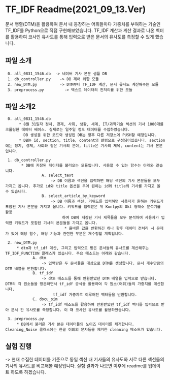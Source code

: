 # TF_IDF Readme(2021_09_13.Ver)

문서 행렬(DTM)을 활용하여 문서 내 등장하는 어휘들마다 가중치를 부여하는 기술인 TF_IDF를 Python으로 직접 구현해보았습니다. TF_IDF 계산과 계산 결과로 나온 벡터를 활용하여 코사인 유사도를 통해 입력으로 받은 문서의 유사도를 측정할 수 있게 했습니다.

## 파일 소개
     0. all_0831_1546.db  -> 네이버 기사 본문 샘플 DB
     1. db_controller.py    -> DB 제어 위한 모듈
     2. new_DTM.py          -> DTM부터 TF_IDF 계산, 문서 유사도 계산해주는 모듈
     3. preprocess.py         -> 텍스트 데이터의 전처리를 위한 모듈

## 파일 소개2
     0. all_0831_1546.db  
          * 8월 31일자 정치, 경제, 사회, 생활, 세계, IT/과학기술 섹션의 기사 1000개를 크롤링한 데이터 베이스. 실제로는 일주일 정도 데이터를 수집하였습니다. 
            DB 생성을 위한 코드와 생성된 DB는 향후 다른 저장소에 PUSH할 예정입니다.
          * DB는 id, section, title, content의 칼럼으로 구성되어있습니다. section에는 정치, 경제, 사회와 같은 기사의 분야, title은 기사의 제목, content는 기사 본문입니다.

     1. db_controller.py    
           * DB에 저장된 데이터를 불러오는 모듈입니다. 사용할 수 있는 함수는 아래와 같습니다.
                    A. select_text
                        -> DB 이름과 섹션을 입력하면 해당 섹션의 기사 본문들을 모두 가지고 옵니다. 추가로 id와 title 옵션을 주어 원하는 id와 title의 기사를 가지고 올 수 있습니다.
                    B. select_article_by_keyword
                        -> DB 이름과 섹션, 키워드를 입력하면 사용자가 원하는 키워드가 포함된 기사 본문을 가지고 옵니다. 키워드를 입력받은 뒤 Konlpy의 Okt 형태소 분석기를 활용 
                             하여 DB에 저장된 기사 제목들을 모두 분석하여 사용자가 입력한 키워드가 포함된 기사의 본문들을 가지고 옵니다. 
                              * 올바른 값을 반환하긴 하나 향후 데이터 전처리 시 문제가 있어 해당 함수, 해당 기능과 관련한 부분은 재수정할 계획입니다.
 
     2. new_DTM.py         
         * dtm과 tf_idf 계산, 그리고 입력으로 받은 문서들의 유사도를 계산해주는 TF_IDF_FUNCTION 클래스가 있습니다. 주요 메소드는 아래와 같습니다.
                A. dtm
                    -> 입력받은 두 문서들을 대상으로 DTM을 생성합니다. 문서 개수만큼의 DTM 배열을 반환합니다.
                B. tf_idf
                    -> dtm 메소드를 통해 반환받았던 DTM 배열을 입력으로 받습니다. DTM의 각 원소들을 방문하면서 tf_idf 공식을 활용하여 각 원소(어휘)들의 가중치를 계산합니다. 
                         tf_idf 가중치로 이루어진 벡터들을 반환합니다.
                C. docu_sim
                    -> tf_idf 메소드를 활용하여 반환받았던 tf_idf 벡터를 입력으로 받아 문서 간 유사도를 측정합니다. 이 때 코사인 유사도를 활용하였습니다.

     3. preprocess.py        
         * DB에서 불러온 기사 본문 데이터들의 노이즈 데이터를 제거합니다. Cleaning_Noise 클래스에는 한글 이외의 문자들을 제거한 cleaning 메소드가 있습니다. 

## 실험 진행
   -> 현재 수집한 데이터를 기준으로 동일 섹션 내 기사들의 유사도와  서로 다른 섹션들의 기사의 유사도를 비교해볼 예정입니다. 실험 결과가 나오면 이후에 readme를 업데이 
        트 하도록 하겠습니다.
